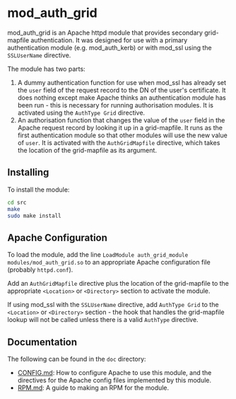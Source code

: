 # mod_auth_grid

mod_auth_grid is an Apache httpd module that provides secondary grid-mapfile authentication. It was designed for use with a primary authentication module (e.g. mod_auth_kerb) or with mod_ssl using the `SSLUserName` directive.

The module has two parts:
 1. A dummy authentication function for use when mod_ssl has already set the `user` field of the request record to the DN of the user's certificate. It does nothing except make Apache thinks an authentication module has been run - this is necessary for running authorisation modules. It is activated using the `AuthType Grid` directive.
 2. An authorisation function that changes the value of the `user` field in the Apache request record by looking it up in a grid-mapfile. It runs as the first authentication module so that other modules will use the new value of `user`. It is activated with the `AuthGridMapfile` directive, which takes the location of the grid-mapfile as its argument.


## Installing

To install the module:

```sh
cd src
make
sudo make install
```


## Apache Configuration

To load the module, add the line `LoadModule auth_grid_module modules/mod_auth_grid.so` to an appropriate Apache configuration file (probably `httpd.conf`).

Add an `AuthGridMapfile` directive plus the location of the grid-mapfile to the appropriate `<Location>` or `<Directory>` section to activate the module.

If using mod_ssl with the `SSLUserName` directive, add `AuthType Grid` to the `<Location>` or `<Directory>` section - the hook that handles the grid-mapfile lookup will not be called unless there is a valid `AuthType` directive.


## Documentation

The following can be found in the `doc` directory:
 - [CONFIG.md](doc/CONFIG.md): How to configure Apache to use this module, and the directives for the Apache config files implemented by this module.
 - [RPM.md](doc/RPM.md): A guide to making an RPM for the module.
